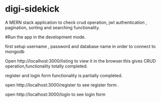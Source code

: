 # digi-sidekick
A MERN stack application to check crud operation, jwt authentication , pagination, sorting and searching functionality.


#Run the app in the development mode.

first setup username , password and database name in order to connect to mongodb
 
Open http://localhost:3000/listing to view it in the browser.this gives CRUD operation,functionality  totally completed.

register and login form functionality is partially completed.

open http://localhost:3000/register to see register form . 

open  http://localhost:3000/login to see login form


